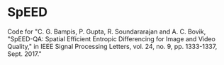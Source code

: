 # SpEED

Code for "C. G. Bampis, P. Gupta, R. Soundararajan and A. C. Bovik, "SpEED-QA: Spatial Efficient Entropic Differencing for Image and Video Quality," in IEEE Signal Processing Letters, vol. 24, no. 9, pp. 1333-1337, Sept. 2017."

